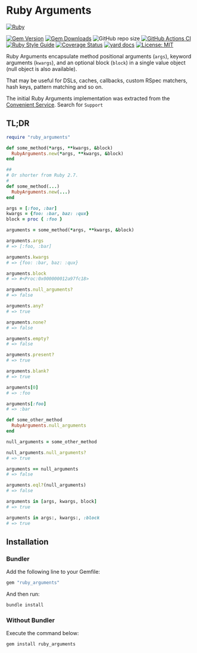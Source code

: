 # Ruby Arguments

[![Ruby](https://img.shields.io/badge/ruby-%23CC342D.svg?style=for-the-badge&logo=ruby&logoColor=white)](https://www.ruby-lang.org/en/)

[![Gem Version](https://badge.fury.io/rb/ruby_arguments.svg)](https://rubygems.org/gems/ruby_arguments) [![Gem Downloads](https://img.shields.io/gem/dt/ruby_arguments.svg)](https://rubygems.org/gems/ruby_arguments)  ![GitHub repo size](https://img.shields.io/github/repo-size/marian13/ruby_arguments) [![GitHub Actions CI](https://github.com/marian13/ruby_arguments/actions/workflows/ci.yml/badge.svg?branch=main)](https://github.com/marian13/ruby_arguments/actions/workflows/ci.yml) [![Ruby Style Guide](https://img.shields.io/badge/code_style-standard-brightgreen.svg)](https://github.com/testdouble/standard) [![Coverage Status](https://coveralls.io/repos/github/marian13/ruby_arguments/badge.svg)](https://coveralls.io/github/marian13/ruby_arguments?branch=main) [![yard docs](http://img.shields.io/badge/yard-docs-blue.svg)](https://marian13.github.io/ruby_arguments)
[![License: MIT](https://img.shields.io/badge/License-MIT-yellow.svg)](https://opensource.org/licenses/MIT)

Ruby Arguments encapsulate method positional arguments (`args`), keyword arguments (`kwargs`), and an optional block (`block`) in a single value object (null object is also available).

That may be useful for DSLs, caches, callbacks, custom RSpec matchers, hash keys, pattern matching and so on.

The initial Ruby Arguments implementation was extracted from the [Convenient Service](https://github.com/marian13/convenient_service). Search for `Support`

## TL;DR

```ruby
require "ruby_arguments"

def some_method(*args, **kwargs, &block)
  RubyArguments.new(*args, **kwargs, &block)
end

##
# Or shorter from Ruby 2.7.
#
def some_method(...)
  RubyArguments.new(...)
end

args = [:foo, :bar]
kwargs = {foo: :bar, baz: :qux}
block = proc { :foo }

arguments = some_method(*args, **kwargs, &block)

arguments.args
# => [:foo, :bar]

arguments.kwargs
# => {foo: :bar, baz: :qux}

arguments.block
# => #<Proc:0x000000012a97fc18>

arguments.null_arguments?
# => false

arguments.any?
# => true

arguments.none?
# => false

arguments.empty?
# => false

arguments.present?
# => true

arguments.blank?
# => true

arguments[0]
# => :foo

arguments[:foo]
# => :bar

def some_other_method
  RubyArguments.null_arguments
end

null_arguments = some_other_method

null_arguments.null_arguments?
# => true

arguments == null_arguments
# => false

arguments.eql?(null_arguments)
# => false

arguments in [args, kwargs, block]
# => true

arguments in args:, kwargs:, :block
# => true
```

## Installation

### Bundler

Add the following line to your Gemfile:

```ruby
gem "ruby_arguments"
```

And then run:

```bash
bundle install
```

### Without Bundler

Execute the command below:

```bash
gem install ruby_arguments
```

